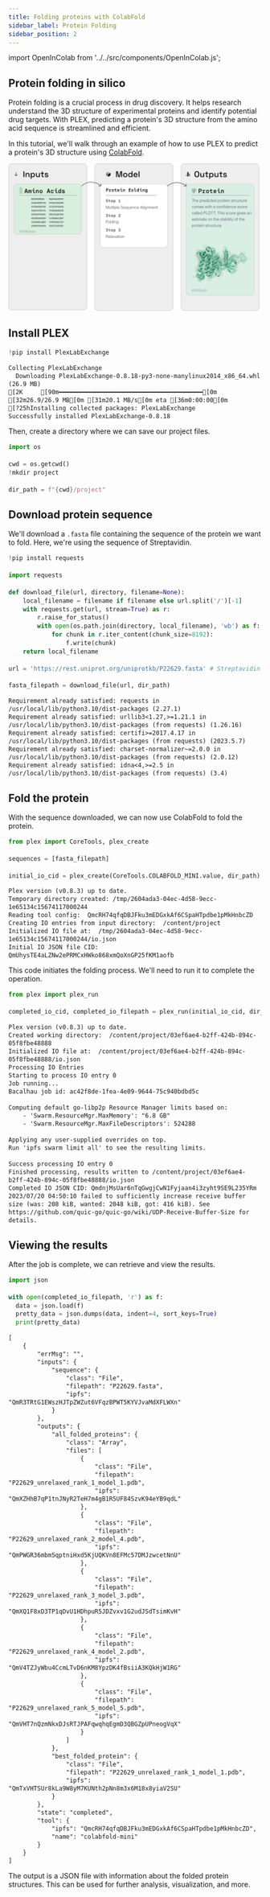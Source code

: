 ```yaml
---
title: Folding proteins with ColabFold
sidebar_label: Protein Folding
sidebar_position: 2
---
```


import OpenInColab from '../../src/components/OpenInColab.js';

<OpenInColab link="https://colab.research.google.com/drive/1AmxLoU5W2vYoi9KDw9IDoj3k4ijSCqoh?usp=sharing"></OpenInColab>

## Protein folding in silico

Protein folding is a crucial process in drug discovery. It helps research understand the 3D structure of experimental proteins and identify potential drug targets. With PLEX, predicting a protein's 3D structure from the amino acid sequence is streamlined and efficient.

In this tutorial, we'll walk through an example of how to use PLEX to predict a protein's 3D structure using [ColabFold](https://www.nature.com/articles/s41592-022-01488-1).

![img](../../static/img/protein-folding-graphic.png)

## Install PLEX


```python
!pip install PlexLabExchange
```

    Collecting PlexLabExchange
      Downloading PlexLabExchange-0.8.18-py3-none-manylinux2014_x86_64.whl (26.9 MB)
    [2K     [90m━━━━━━━━━━━━━━━━━━━━━━━━━━━━━━━━━━━━━━━━[0m [32m26.9/26.9 MB[0m [31m20.1 MB/s[0m eta [36m0:00:00[0m
    [?25hInstalling collected packages: PlexLabExchange
    Successfully installed PlexLabExchange-0.8.18


Then, create a directory where we can save our project files.

```python
import os

cwd = os.getcwd()
!mkdir project

dir_path = f"{cwd}/project"
```

## Download protein sequence

We'll download a `.fasta` file containing the sequence of the protein we want to fold. Here, we're using the sequence of Streptavidin.


```python
!pip install requests

import requests

def download_file(url, directory, filename=None):
    local_filename = filename if filename else url.split('/')[-1]
    with requests.get(url, stream=True) as r:
        r.raise_for_status()
        with open(os.path.join(directory, local_filename), 'wb') as f:
            for chunk in r.iter_content(chunk_size=8192):
                f.write(chunk)
    return local_filename

url = 'https://rest.uniprot.org/uniprotkb/P22629.fasta' # Streptavidin

fasta_filepath = download_file(url, dir_path)
```

    Requirement already satisfied: requests in /usr/local/lib/python3.10/dist-packages (2.27.1)
    Requirement already satisfied: urllib3<1.27,>=1.21.1 in /usr/local/lib/python3.10/dist-packages (from requests) (1.26.16)
    Requirement already satisfied: certifi>=2017.4.17 in /usr/local/lib/python3.10/dist-packages (from requests) (2023.5.7)
    Requirement already satisfied: charset-normalizer~=2.0.0 in /usr/local/lib/python3.10/dist-packages (from requests) (2.0.12)
    Requirement already satisfied: idna<4,>=2.5 in /usr/local/lib/python3.10/dist-packages (from requests) (3.4)


## Fold the protein

With the sequence downloaded, we can now use ColabFold to fold the protein.

```python
from plex import CoreTools, plex_create

sequences = [fasta_filepath]

initial_io_cid = plex_create(CoreTools.COLABFOLD_MINI.value, dir_path)
```

    Plex version (v0.8.3) up to date.
    Temporary directory created: /tmp/2604ada3-04ec-4d58-9ecc-1e65134c15674117000244
    Reading tool config:  QmcRH74qfqDBJFku3mEDGxkAf6CSpaHTpdbe1pMkHnbcZD
    Creating IO entries from input directory:  /content/project
    Initialized IO file at:  /tmp/2604ada3-04ec-4d58-9ecc-1e65134c15674117000244/io.json
    Initial IO JSON file CID:  QmUhysTE4aLZNw2ePRMCxHWko868xmQoXnGP25fKM1aofb

This code initiates the folding process. We'll need to run it to complete the operation.

```python
from plex import plex_run

completed_io_cid, completed_io_filepath = plex_run(initial_io_cid, dir_path)
```

    Plex version (v0.8.3) up to date.
    Created working directory:  /content/project/03ef6ae4-b2ff-424b-894c-05f8fbe48888
    Initialized IO file at:  /content/project/03ef6ae4-b2ff-424b-894c-05f8fbe48888/io.json
    Processing IO Entries
    Starting to process IO entry 0 
    Job running...
    Bacalhau job id: ac42f8de-1fea-4e09-9644-75c940bdbd5c 
    
    Computing default go-libp2p Resource Manager limits based on:
        - 'Swarm.ResourceMgr.MaxMemory': "6.8 GB"
        - 'Swarm.ResourceMgr.MaxFileDescriptors': 524288
    
    Applying any user-supplied overrides on top.
    Run 'ipfs swarm limit all' to see the resulting limits.
    
    Success processing IO entry 0 
    Finished processing, results written to /content/project/03ef6ae4-b2ff-424b-894c-05f8fbe48888/io.json
    Completed IO JSON CID: QmdnjMsUar6nTqGwgjCwN1Fyjaan4i3zyht9SE9L235YRm
    2023/07/20 04:50:10 failed to sufficiently increase receive buffer size (was: 208 kiB, wanted: 2048 kiB, got: 416 kiB). See https://github.com/quic-go/quic-go/wiki/UDP-Receive-Buffer-Size for details.

## Viewing the results

After the job is complete, we can retrieve and view the results.


```python
import json

with open(completed_io_filepath, 'r') as f:
  data = json.load(f)
  pretty_data = json.dumps(data, indent=4, sort_keys=True)
  print(pretty_data)
```

    [
        {
            "errMsg": "",
            "inputs": {
                "sequence": {
                    "class": "File",
                    "filepath": "P22629.fasta",
                    "ipfs": "QmR3TRtG1EWszHJTpZWZut6VFqzBPWT5KYVJvaMdXFLWXn"
                }
            },
            "outputs": {
                "all_folded_proteins": {
                    "class": "Array",
                    "files": [
                        {
                            "class": "File",
                            "filepath": "P22629_unrelaxed_rank_1_model_1.pdb",
                            "ipfs": "QmXZHhB7qP1tnJNyR2TeH7m4gB1R5UF84SzvK94eYB9qdL"
                        },
                        {
                            "class": "File",
                            "filepath": "P22629_unrelaxed_rank_2_model_4.pdb",
                            "ipfs": "QmPWGR36mbm5qptniHxd5KjUQKVn8EFMc57DMJzwcetNnU"
                        },
                        {
                            "class": "File",
                            "filepath": "P22629_unrelaxed_rank_3_model_3.pdb",
                            "ipfs": "QmXQ1F8xD3TP1qDvU1HDhpuR5JDZvxv1G2udJSdTsimKvH"
                        },
                        {
                            "class": "File",
                            "filepath": "P22629_unrelaxed_rank_4_model_2.pdb",
                            "ipfs": "QmV4TZJyWbu4CcmLTvD6nKM8YpzDK4fBsiiA3KQkHjW1RG"
                        },
                        {
                            "class": "File",
                            "filepath": "P22629_unrelaxed_rank_5_model_5.pdb",
                            "ipfs": "QmVHT7nQzmNkxDJsRTJPAFqwqhqEgmD3QBGZpUPneogVqX"
                        }
                    ]
                },
                "best_folded_protein": {
                    "class": "File",
                    "filepath": "P22629_unrelaxed_rank_1_model_1.pdb",
                    "ipfs": "QmTxVHTSUr8kLa9W8yM7KUNth2pNn8m3x6M18x8yiaV2SU"
                }
            },
            "state": "completed",
            "tool": {
                "ipfs": "QmcRH74qfqDBJFku3mEDGxkAf6CSpaHTpdbe1pMkHnbcZD",
                "name": "colabfold-mini"
            }
        }
    ]

The output is a JSON file with information about the folded protein structures. This can be used for further analysis, visualization, and more.

<OpenInColab link="https://colab.research.google.com/drive/1AmxLoU5W2vYoi9KDw9IDoj3k4ijSCqoh?usp=sharing"></OpenInColab>
